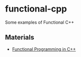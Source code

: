 # functional-cpp
Some examples of Functional C++

## Materials

* [Functional Programming in C++](https://www.manning.com/books/functional-programming-in-cplusplus)
